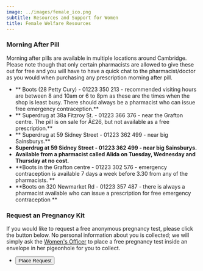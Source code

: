 ```yaml
---
image: ../images/female_ico.png
subtitle: Resources and Support for Women
title: Female Welfare Resources
---
```


### Morning After Pill

Morning after pills are available in multiple locations around Cambridge. Please note though that only certain pharmacists are allowed to give these out for free and you will have to have a quick chat to the pharmacist/doctor as you would when purchasing any prescription morning after pill.
- ** Boots (28 Petty Cury) - 01223 350 213 - recommended visiting hours are between 8 and 10am or 6 to 8pm as these are the times when the shop is least busy. There should always be a pharmacist who can issue free emergency contraception.**
- ** Superdrug at 38a Fitzroy St. - 01223 366 376 - near the Grafton centre. The pill is on sale for Â£26, but not available as a free prescription.**
- ** Superdrug at 59 Sidney Street - 01223 362 499 - near big Sainsburys.**
- **Superdrug at 59 Sidney Street - 01223 362 499 - near big Sainsburys.**
- **Available from a pharmacist called Alida on Tuesday, Wednesday and Thursday at no cost.** 
- **Boots in the Grafton centre - 01223 302 576 - emergency contraception is available 7 days a week before 3.30 from any of the pharmacists. **
- **Boots on 320 Newmarket Rd - 01223 357 487 - there is always a pharmacist available who can issue a prescription for free emergency contraception **
### Request an Pregnancy Kit

If you would like to request a free anonymous pregnancy test, please click the button below. No personal information about you is collected; we will simply ask the [Women's Officer](womens_officer.html) to place a free pregnancy test inside an envelope in her pigeonhole for you to collect.

- <input class="special" type="submit" value="Place Request"/>